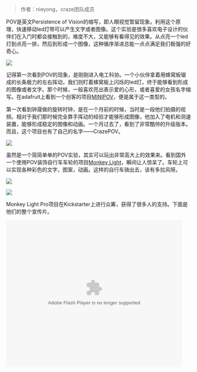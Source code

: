>作者：nieyong，craze团队成员

POV是英文Persistence of Vision的缩写，即人眼视觉暂留现象。利用这个原理，快速移动led灯带可以产生文字或者图像。这个实验是很多喜欢电子设计的伙伴们在入门时都会接触到的，难度不大，又能够有看得见的效果。从点亮一个led灯到点亮一排，然后到形成一个图像，这种循序渐进总能一点点满足我们极强的好奇心。

![](http://doask.qiniudn.com/openbook10crazepov-3.jpg)

记得第一次看到POV的现象，是刚刚进入电工科协。一个小伙伴拿着用蜂窝板锯成的长条极力的左右挥动，我们则盯着蜂窝板上闪烁的led灯，终于能够看到形成的图像或者文字。那个时候，一般喜欢亮出表示爱的心形，或者喜爱的女孩名字缩写。在adafruit上看到一个创客的项目[MINIPOV](http://www.adafruit.com/products/1776)，便是属于这一类型的。

第一次看到钟晟做的旋转时钟，是在一个月前的时候，当时是一段他们拍摄的视频。相对于我们那时候完全靠手挥动的经验才能够形成图像，他加入了电机和测速装置，能够形成稳定的图像和动画。一个月过去了，看到了非常酷帅的升级版本。而且，这个项目也有了自己的名字——CrazePOV。

![](http://doask.qiniudn.com/openbook10crazepov-1.jpg)

虽然是一个简简单单的POV实验，其实可以玩出非常高大上的效果来。看到国外一个使用POV装饰自行车车轮的项目[Monkey Light](http://www.monkeylectric.com/)，瞬间让人惊呆了。车轮上可以实现各种彩色的文字，图案，动画。这样的自行车骑出去，该有多拉风呀。

![](http://doask.qiniudn.com/openbook10monkey-light-pro-1.gif)

![](http://doask.qiniudn.com/openbook10monkey-light-pro-2.jpg)

Monkey Light Pro项目在Kickstarter上进行众筹，获得了很多人的支持。下面是他们的整个宣传片。

<embed src="http://player.youku.com/player.php/sid/XNjAyODg3Nzc2/v.swf" allowFullScreen="true" quality="high" width="480" height="400" align="middle" allowScriptAccess="always" type="application/x-shockwave-flash"></embed>

